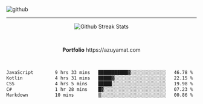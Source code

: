 ![github](https://media.discordapp.net/attachments/881363147364118528/1142610121697021952/background.png?width=1000&height=300)<br>
___
<p align="center">
  <img alt="Github Streak Stats" src="https://streak-stats.demolab.com?user=Azuyamat&theme=transparent&hide_border=true"/>
</p><br>
<p align="center">
      <strong>Portfolio</strong> https://azuyamat.com
</p><br>

<!--START_SECTION:waka-->

```txt
JavaScript        9 hrs 33 mins   ███████████▓░░░░░░░░░░░░░   46.78 %
Kotlin            4 hrs 31 mins   █████▓░░░░░░░░░░░░░░░░░░░   22.15 %
CSS               4 hrs 5 mins    █████░░░░░░░░░░░░░░░░░░░░   19.98 %
C#                1 hr 28 mins    █▓░░░░░░░░░░░░░░░░░░░░░░░   07.23 %
Markdown          10 mins         ▒░░░░░░░░░░░░░░░░░░░░░░░░   00.86 %
```

<!--END_SECTION:waka-->
